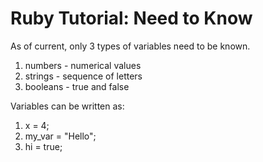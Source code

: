 <h1>Ruby Tutorial: Need to Know</h1>

As of current, only 3 types of variables need to be known.

<ol>
<li> numbers - numerical values</li>
<li> strings - sequence of letters</li>
<li> booleans - true and false</li>

</ol>

Variables can be written as:

<ol>

<li> x = 4;</li>
<li> my_var = "Hello";</li>
<li> hi = true;</li>

</ol>
